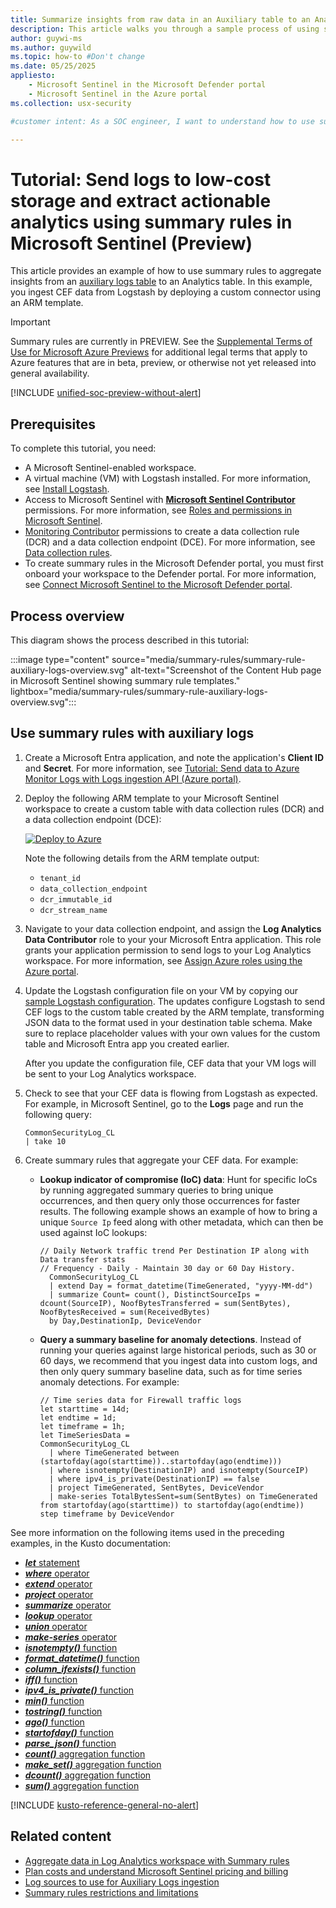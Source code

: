 ```yaml
---
title: Summarize insights from raw data in an Auxiliary table to an Analytics table in Microsoft Sentinel (Preview)
description: This article walks you through a sample process of using summary rules to extract actionable analytics from verbose logs ingested into low-cost storage.
author: guywi-ms
ms.author: guywild
ms.topic: how-to #Don't change
ms.date: 05/25/2025
appliesto:
    - Microsoft Sentinel in the Microsoft Defender portal
    - Microsoft Sentinel in the Azure portal
ms.collection: usx-security

#customer intent: As a SOC engineer, I want to understand how to use summary rules extract actionable analytics from verbose logs ingested into low-cost storage.

---
```


# Tutorial: Send logs to low-cost storage and extract actionable analytics using summary rules in Microsoft Sentinel (Preview)

This article provides an example of how to use summary rules to aggregate insights from an [auxiliary logs table](basic-logs-use-cases.md) to an Analytics table. In this example, you ingest CEF data from Logstash by deploying a custom connector using an ARM template.

> [!IMPORTANT]
> Summary rules are currently in PREVIEW. See the [Supplemental Terms of Use for Microsoft Azure Previews](https://azure.microsoft.com/support/legal/preview-supplemental-terms/) for additional legal terms that apply to Azure features that are in beta, preview, or otherwise not yet released into general availability.
>
> [!INCLUDE [unified-soc-preview-without-alert](includes/unified-soc-preview-without-alert.md)]
>

## Prerequisites

To complete this tutorial, you need:

- A Microsoft Sentinel-enabled workspace.
- A virtual machine (VM) with Logstash installed. For more information, see [Install Logstash](https://www.elastic.co/guide/en/logstash/current/installing-logstash.html).
- Access to Microsoft Sentinel with [**Microsoft Sentinel Contributor**](../role-based-access-control/built-in-roles.md#microsoft-sentinel-contributor) permissions. For more information, see [Roles and permissions in Microsoft Sentinel](roles.md).
- [Monitoring Contributor](/azure/role-based-access-control/built-in-roles#monitoring-contributor) permissions to create a data collection rule (DCR) and a data collection endpoint (DCE). For more information, see [Data collection rules](/azure/azure-monitor/data-collection/data-collection-rule-overview).
- To create summary rules in the Microsoft Defender portal, you must first onboard your workspace to the Defender portal. For more information, see [Connect Microsoft Sentinel to the Microsoft Defender portal](/microsoft-365/security/defender/microsoft-sentinel-onboard).

## Process overview

This diagram shows the process described in this tutorial:

:::image type="content" source="media/summary-rules/summary-rule-auxiliary-logs-overview.svg" alt-text="Screenshot of the Content Hub page in Microsoft Sentinel showing summary rule templates." lightbox="media/summary-rules/summary-rule-auxiliary-logs-overview.svg":::

## Use summary rules with auxiliary logs

1. Create a Microsoft Entra application, and note the application's **Client ID** and **Secret**. For more information, see [Tutorial: Send data to Azure Monitor Logs with Logs ingestion API (Azure portal)](/azure/azure-monitor/logs/tutorial-logs-ingestion-portal).


1. Deploy the following ARM template to your Microsoft Sentinel workspace to create a custom table with data collection rules (DCR) and a data collection endpoint (DCE):

    [![Deploy to Azure](https://aka.ms/deploytoazurebutton)](https://portal.azure.com/#create/Microsoft.Template/uri/https%3A%2F%2Fraw.githubusercontent.com%2FAzure%2FAzure-Sentinel%2Fmaster%2FDataConnectors%2Fmicrosoft-sentinel-log-analytics-logstash-output-plugin%2Fexamples%2Fauxiliry-logs%2Farm-template%2Fdeploy-dcr-dce-cef-table.json)

    Note the following details from the ARM template output:

    - `tenant_id`
    - `data_collection_endpoint`
    - `dcr_immutable_id`
    - `dcr_stream_name`

1. Navigate to your data collection endpoint, and assign the **Log Analytics Data Contributor** role to your your Microsoft Entra application. This role grants your application permission to send logs to your Log Analytics workspace. For more information, see [Assign Azure roles using the Azure portal](/azure/role-based-access-control/role-assignments-portal).

1. Update the Logstash configuration file on your VM by copying our [sample Logstash configuration](https://github.com/Azure/Azure-Sentinel/blob/master/DataConnectors/microsoft-sentinel-log-analytics-logstash-output-plugin/examples/auxiliry-logs/config/bronze.conf). The updates configure Logstash to send CEF logs to the custom table created by the ARM template, transforming JSON data to the format used in your destination table schema. Make sure to replace placeholder values with your own values for the custom table and Microsoft Entra app you created earlier.

    After you update the configuration file, CEF data that your VM logs will be sent to your Log Analytics workspace.

1. Check to see that your CEF data is flowing from Logstash as expected. For example, in Microsoft Sentinel, go to the **Logs** page and run the following query:

    ```kusto
    CommonSecurityLog_CL
    | take 10
    ```

1. Create summary rules that aggregate your CEF data. For example:

    - **Lookup indicator of compromise (IoC) data**: Hunt for specific IoCs by running aggregated summary queries to bring unique occurrences, and then query only those occurrences for faster results. The following example shows an example of how to bring a unique `Source Ip` feed along with other metadata, which can then be used against IoC lookups:

        ```kusto
        // Daily Network traffic trend Per Destination IP along with Data transfer stats 
        // Frequency - Daily - Maintain 30 day or 60 Day History. 
          CommonSecurityLog_CL 
          | extend Day = format_datetime(TimeGenerated, "yyyy-MM-dd") 
          | summarize Count= count(), DistinctSourceIps = dcount(SourceIP), NoofBytesTransferred = sum(SentBytes), NoofBytesReceived = sum(ReceivedBytes)  
          by Day,DestinationIp, DeviceVendor 
        ```

    - **Query a summary baseline for anomaly detections**. Instead of running your queries against large historical periods, such as 30 or 60 days, we recommend that you ingest data into custom logs, and then only query summary baseline data, such as for time series anomaly detections. For example:

        ```kusto
        // Time series data for Firewall traffic logs 
        let starttime = 14d; 
        let endtime = 1d; 
        let timeframe = 1h; 
        let TimeSeriesData =  
        CommonSecurityLog_CL 
          | where TimeGenerated between (startofday(ago(starttime))..startofday(ago(endtime))) 
          | where isnotempty(DestinationIP) and isnotempty(SourceIP) 
          | where ipv4_is_private(DestinationIP) == false 
          | project TimeGenerated, SentBytes, DeviceVendor 
          | make-series TotalBytesSent=sum(SentBytes) on TimeGenerated from startofday(ago(starttime)) to startofday(ago(endtime)) step timeframe by DeviceVendor 
        ```

See more information on the following items used in the preceding examples, in the Kusto documentation:
- [***let*** statement](/kusto/query/let-statement?view=microsoft-sentinel&preserve-view=true)
- [***where*** operator](/kusto/query/where-operator?view=microsoft-sentinel&preserve-view=true)
- [***extend*** operator](/kusto/query/extend-operator?view=microsoft-sentinel&preserve-view=true)
- [***project*** operator](/kusto/query/project-operator?view=microsoft-sentinel&preserve-view=true)
- [***summarize*** operator](/kusto/query/summarize-operator?view=microsoft-sentinel&preserve-view=true)
- [***lookup*** operator](/kusto/query/lookup-operator?view=microsoft-sentinel&preserve-view=true)
- [***union*** operator](/kusto/query/union-operator?view=microsoft-sentinel&preserve-view=true)
- [***make-series*** operator](/kusto/query/make-series-operator?view=microsoft-sentinel&preserve-view=true)
- [***isnotempty()*** function](/kusto/query/isnotempty-function?view=microsoft-sentinel&preserve-view=true)
- [***format_datetime()*** function](/kusto/query/format-datetime-function?view=microsoft-sentinel&preserve-view=true)
- [***column_ifexists()*** function](/kusto/query/column-ifexists-function?view=microsoft-sentinel&preserve-view=true)
- [***iff()*** function](/kusto/query/iff-function?view=microsoft-sentinel&preserve-view=true)
- [***ipv4_is_private()*** function](/kusto/query/ipv4-is-private-function?view=microsoft-sentinel&preserve-view=true)
- [***min()*** function](/kusto/query/min-aggregation-function?view=microsoft-sentinel&preserve-view=true)
- [***tostring()*** function](/kusto/query/tostring-function?view=microsoft-sentinel&preserve-view=true)
- [***ago()*** function](/kusto/query/ago-function?view=microsoft-sentinel&preserve-view=true)
- [***startofday()*** function](/kusto/query/startofday-function?view=microsoft-sentinel&preserve-view=true)
- [***parse_json()*** function](/kusto/query/parse-json-function?view=microsoft-sentinel&preserve-view=true)
- [***count()*** aggregation function](/kusto/query/count-aggregation-function?view=microsoft-sentinel&preserve-view=true)
- [***make_set()*** aggregation function](/kusto/query/make-set-aggregation-function?view=microsoft-sentinel&preserve-view=true)
- [***dcount()*** aggregation function](/kusto/query/dcount-aggregation-function?view=microsoft-sentinel&preserve-view=true)
- [***sum()*** aggregation function](/kusto/query/sum-aggregation-function?view=microsoft-sentinel&preserve-view=true)

[!INCLUDE [kusto-reference-general-no-alert](includes/kusto-reference-general-no-alert.md)]

## Related content

- [Aggregate data in Log Analytics workspace with Summary rules](/azure/azure-monitor/logs/summary-rules)
- [Plan costs and understand Microsoft Sentinel pricing and billing](billing.md)
- [Log sources to use for Auxiliary Logs ingestion](basic-logs-use-cases.md)
- [Summary rules restrictions and limitations](/azure/azure-monitor/logs/summary-rules)
